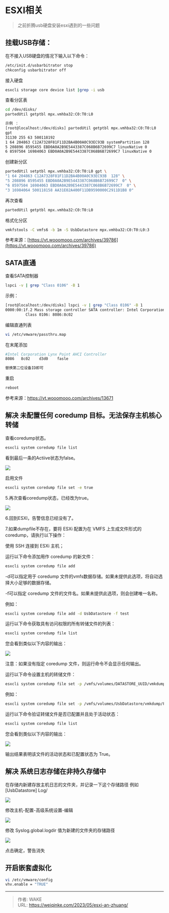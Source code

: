 # ESXI相关


> 之前折腾usb硬盘安装esxi遇到的一些问题
<!--more-->

## 挂载USB存储：

在不接入USB硬盘的情况下输入以下命令：

```bash
/etc/init.d/usbarbitrator stop
chkconfig usbarbitrator off
```

接入硬盘

```bash
esxcli storage core device list |grep -i usb
```

查看分区表

```bash
cd /dev/disks/
partedUtil getptbl mpx.vmhba32:C0:T0:L0

示例 ：
[root@localhost:/dev/disks] partedUtil getptbl mpx.vmhba32:C0:T0:L0 
gpt 
31130 255 63 500118192 
1 64 204863 C12A7328F81F11D2BA4B00A0C93EC93B systemPartition 128 
5 208896 8595455 EBD0A0A2B9E5443387C068B6B72699C7 linuxNative 0 
6 8597504 16984063 EBD0A0A2B9E5443387C068B6B72699C7 linuxNative 0
```

创建新分区

```bash
partedUtil setptbl mpx.vmhba32:C0:T0:L0 gpt \
"1 64 204863 C12A7328F81F11D2BA4B00A0C93EC93B  128" \
"5 208896 8595455 EBD0A0A2B9E5443387C068B6B72699C7  0" \
"6 8597504 16984063 EBD0A0A2B9E5443387C068B6B72699C7  0" \
"3 16984064 500118158 AA31E02A400F11DB9590000C2911D1B8 0"
```

再次查看

```bash
partedUtil getptbl mpx.vmhba32:C0:T0:L0
```

格式化分区

```bash
vmkfstools -C vmfs6 -b 1m -S UsbDatastore mpx.vmhba32:C0:T0:L0:3
```

参考来源：[https://vt.wooomooo.com/archives/39786](https://vt.wooomooo.com/archives/39786)

## SATA直通

查看SATA控制器

```bash
lspci -v | grep "Class 0106" -B 1
```

示例：

```bash
[root@localhost:/dev/disks] lspci -v | grep "Class 0106" -B 1 
0000:00:1f.2 Mass storage controller SATA controller: Intel Corporation Lynx Point AHCI Controller [vmhba0] 
         Class 0106: 8086:8c02
```

编辑直通列表

```bash
vi /etc/vmware/passthru.map
```

在末尾添加

```bash
#Intel Corporation Lynx Point AHCI Controller
8086   8c02    d3d0    fasle

替换第二位设备ID即可
```

重启

```bash
reboot
```

参考来源：https://vt.wooomooo.com/archives/13671

## 解决 未配置任何 coredump 目标。无法保存主机核心转储

查看coredump状态。

```bash
esxcli system coredump file list 
```

看到最后一条的Actiive状态为false。

![](/post-images/1683023840294.jpeg)

启用文件

```bash
esxcli system coredump file set -e true
```

5.再次查看coredump状态，已经改为true。

![](/post-images/1683023882209.jpeg)

6.回到ESXI，告警信息已经没有了。

7.如果dumpfile不存在，要将 ESXi 配置为在 VMFS 上生成文件形式的 coredump，请执行以下操作：

使用 SSH 连接到 ESXi 主机；

运行以下命令添加用作 coredump 的新文件：

```bash
esxcli system coredump file add
```

-d可以指定用于 coredump 文件的vmfs数据存储。如果未提供此选项，将自动选择大小足够的数据存储。

-f可以指定 coredump 文件的文件名。如果未提供此选项，则会创建唯一名称。

例如：

```bash
esxcli system coredump file add -d UsbDatastore -f test
```

运行以下命令获取具有访问权限的所有转储文件的列表：

```bash
esxcli system coredump file list
```

您会看到类似以下内容的输出：

![](/post-images/1683023905292.jpeg)

注意：如果没有指定 coredump 文件，则运行命令不会显示任何输出。

运行以下命令设置主机的转储文件：

```bash
esxcli system coredump file set -p /vmfs/volumes/DATASTORE_UUID/vmkdump/FILENAME
```

例如：

```bash
esxcli system coredump file set -p /vmfs/volumes/UsbDatastore/vmkdump/FCE0EAC0-D837-11DD-8EAD-F832E4BE8554.dumpfile
```

运行以下命令验证转储文件是否已配置并且处于活动状态：

```bash
esxcli system coredump file list
```

您会看到类似以下内容的输出：

![](/post-images/1683023905292.jpeg)

输出结果表明该文件的活动状态和已配置状态为 True。

## 解决 系统日志存储在非持久存储中

在存储内新建存放主机日志的文件夹，并记录一下这个存储路径
例如 [UsbDatastore] Log/

![](/post-images/1683024020085.jpeg)

修改主机-配置-高级系统设置-编辑

![](/post-images/1683024042115.jpeg)

修改 Syslog.global.logdir 值为新建的文件夹的存储路径

![](/post-images/1683024066033.jpeg)

点击确定，警告消失

## 开启嵌套虚拟化

```bash
vi /etc/vmware/config
vhv.enable = "TRUE"
```

---

> 作者: WAKE  
> URL: https://weiqinke.com/2023/05/esxi-an-zhuang/  

